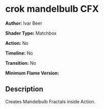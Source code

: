 # crok mandelbulb CFX

**Author:** Ivar Beer

**Shader Type:** Matchbox

**Action:** No

**Timeline:** No

**Transition:** No

**Minimum Flame Version:** 


## Description
Creates Mandelbulb Fractals inside Action.
